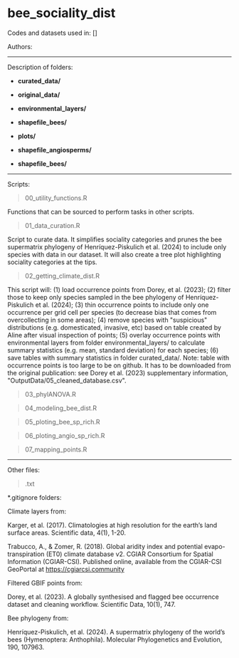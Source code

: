 # bee_sociality_dist

Codes and datasets used in: [] 

Authors:


----
Description of folders: 
 
- **curated_data/** 



- **original_data/** 



- **environmental_layers/** 



- **shapefile_bees/**



- **plots/** 



- **shapefile_angiosperms/**


- **shapefile_bees/**




----
Scripts:

> 00_utility_functions.R

Functions that can be sourced to perform tasks in other scripts.

> 01_data_curation.R

Script to curate data. It simplifies sociality categories and prunes the bee supermatrix phylogeny of Henríquez-Piskulich et al. (2024) to include only species with data in our dataset. It will also create a tree plot highlighting sociality categories at the tips.

> 02_getting_climate_dist.R

This script will: (1) load occurrence points from Dorey, et al. (2023); (2) filter those to keep only species sampled in the bee phylogeny of Henríquez-Piskulich et al. (2024); (3) thin occurrence points to include only one occurrence per grid cell per species (to decrease bias that comes from overcollecting in some areas); (4) remove species with "suspicious" distributions (e.g. domesticated, invasive, etc) based on table created by Aline after visual inspection of points; (5) overlay occurrence points with environmental layers from folder environmental_layers/ to calculate summary statistics (e.g. mean, standard deviation) for each species; (6) save tables with summary statistics in folder curated_data/. Note: table with occurrence points is too large to be on github. It has to be downloaded from the original publication: see Dorey et al. (2023) supplementary information, "OutputData/05_cleaned_database.csv".

> 03_phylANOVA.R



> 04_modeling_bee_dist.R



> 05_ploting_bee_sp_rich.R



> 06_ploting_angio_sp_rich.R



> 07_mapping_points.R



----
Other files:

> .txt


*.gitignore folders:  
  
Climate layers from:
  
Karger, et al. (2017). Climatologies at high resolution for the earth’s land surface areas. Scientific data, 4(1), 1-20.  
  
Trabucco, A., & Zomer, R. (2018). Global aridity index and potential evapo- transpiration (ET0) climate database v2. CGIAR Consortium for Spatial Information (CGIAR-CSI). Published online, available from the CGIAR-CSI GeoPortal at https://cgiarcsi.community
  
  
Filtered GBIF points from:  
  
Dorey, et al. (2023). A globally synthesised and flagged bee occurrence dataset and cleaning workflow. Scientific Data, 10(1), 747.


Bee phylogeny from:

Henríquez-Piskulich, et al. (2024). A supermatrix phylogeny of the world’s bees (Hymenoptera: Anthophila). Molecular Phylogenetics and Evolution, 190, 107963.
